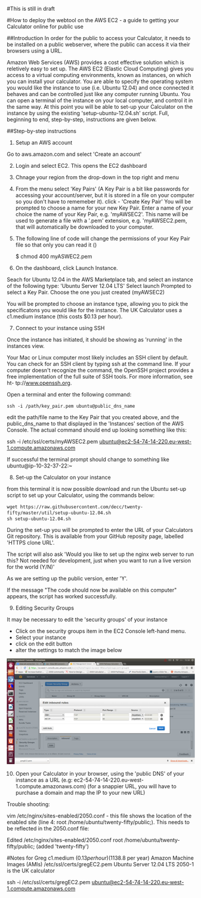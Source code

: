 #This is still in draft

#How to deploy the webtool on the AWS EC2 - a guide to getting your Calculator online for public use

##Introduction
In order for the public to access your Calculator, it needs to be installed on a public webserver, where the public can access it via their browsers using a URL.

Amazon Web Services (AWS) provides a cost effective solution which is reletively easy to set up.  The AWS EC2 (Elastic Cloud Computing) gives you access to a virtual computing environments, known as instances, on which you can install your calculator.  You are able to specify the operating system you would like the instance to use (i.e. Ubuntu 12.04) and once connected it behaves and can be controlled just like any computer running Ubuntu.  You can open a terminal of the instance on your local computer, and control it in the same way.  At this point you will be able to set-up your Calculator on the instance by using the existing 'setup-ubuntu-12.04.sh' script.  Full, beginning to end, step-by-step, instructions are given below.

##Step-by-step instructions

1.  Setup an AWS account

Go to aws.amazon.com and select 'Create an account'

2. Login and select EC2.  This opens the EC2 dashboard

3. Chnage your region from the drop-down in the top right and menu

4. From the menu select 'Key Pairs' (A Key Pair is a bit like passwords for accessing your account/server, but it is  stored in a file on your computer so you don't have to rememeber it).
click - 'Create Key Pair'
You will be prompted to choose a name for your new Key Pair.  Enter a name of your choice the name of your Key Pair, e.g. 'myAWSEC2'.  This name will be used to generate a file with a '.pem' extension, e.g. 'myAWSEC2.pem, that will automatically be downloaded to your computer.

5. The following line of code will change the permissions of your Key Pair file so that only you can read it ()

    $ chmod 400 myASWEC2.pem
    


6. On the dashboard, click Launch Instance.

Seach for Ubuntu 12.04 in the AWS Marketplace tab, and select an instance of the following type: 'Ubuntu Server 12.04 LTS'
Select launch
Prompted to select a Key Pair.  Choose the one you just created (myAWSEC2)

You will be prompted to choose an instance type, allowing you to pick the specificatons you would like for the instance.  The UK Calculator uses a c1.medium instance (this costs $0.13 per hour).

7. Connect to your instance using SSH

Once the instance has initiated, it should be showing as 'running' in the instances view.

Your Mac or Linux computer most likely includes an SSH client by default. You can check for an SSH
client by typing ssh at the command line. If your computer doesn't recognize the command, the OpenSSH
project provides a free implementation of the full suite of SSH tools. For more information, see ht-
tp://www.openssh.org.

Open a terminal and enter the following command:

    ssh -i /path/key_pair.pem ubuntu@public_dns_name

edit the path/file name to the Key Pair that you created above, and the public_dns_name to that displayed in the 'Instances' section of the AWS Console.  The actual command should end up looking something like this:

ssh -i /etc/ssl/certs/myAWSEC2.pem ubuntu@ec2-54-74-14-220.eu-west-1.compute.amazonaws.com

If successful the terminal prompt should change to something like ubuntu@ip-10-32-37-22:~

8. Set-up the Calculator on your instance

from this terminal it is now possible download and run the Ubuntu set-up script to set up your Calculator, using the commands below:

    wget https://raw.githubusercontent.com/decc/twenty-fifty/master/util/setup-ubuntu-12.04.sh 
    sh setup-ubuntu-12.04.sh

During the set-up you will be prompted to enter the URL of your Calculators Git repository.  This is available from your GitHub reposity page, labelled 'HTTPS clone URL'.

The script will also ask 'Would you like to set up the nginx web server to run this? Not needed for development, just when you want to run a live version for the world (Y/N)'

As we are setting up the public version, enter 'Y'.

If the message "The code should now be available on this computer" appears, the script has worked successfully.

9. Editing Security Groups

It may be necessary to edit the 'security groups' of your instance
 - Click on the security groups item in the EC2 Console left-hand menu.
 - Select your instance
 - click on the edit button
 - alter the settings to match the image below

![Security groups settings](figures/security_settings.png)



10.  Open your Calculator in your browser, using the 'public DNS' of your instance as a URL (e.g: ec2-54-74-14-220.eu-west-1.compute.amazonaws.com)
(for a snappier URL, you will have to purchase a domain and map the IP to your new URL)



Trouble shooting:

vim /etc/nginx/sites-enabled/2050.conf - this file shows the location of the enabled site (line 4: root /home/ubuntu/twenty-fifty/public;).  This needs to be reflected in the 2050.conf file:


Edited /etc/nginx/sites-enabled/2050.conf 
root /home/ubuntu/twenty-fifty/public;  (added 'twenty-fifty')







#Notes for Greg
c1.medium ($0.13 per hour) ($1138.8 per year)
Amazon Machine Images (AMIs)
/etc/ssl/certs/gregEC2.pem 
Ubuntu Server 12.04 LTS 
2050-1 is the UK calculator

ssh -i /etc/ssl/certs/gregEC2.pem ubuntu@ec2-54-74-14-220.eu-west-1.compute.amazonaws.com
